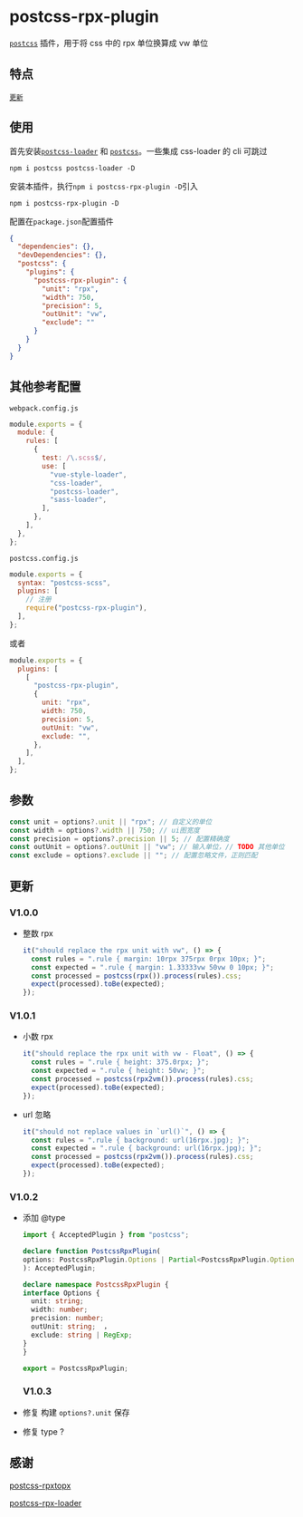 # postcss-rpx-plugin

[`postcss`](https://github.com/postcss/postcss) 插件，用于将 css 中的 rpx 单位换算成 vw 单位

## 特点

[`更新`](#更新)

## 使用

首先安装[`postcss-loader`](https://www.npmjs.com/package/postcss-loader) 和 [`postcss`](https://www.npmjs.com/package/postcss)。一些集成 css-loader 的 cli 可跳过

```
npm i postcss postcss-loader -D
```

安装本插件，执行`npm i postcss-rpx-plugin -D`引入

```
npm i postcss-rpx-plugin -D
```

配置在`package.json`配置插件

```json
{
  "dependencies": {},
  "devDependencies": {},
  "postcss": {
    "plugins": {
      "postcss-rpx-plugin": {
        "unit": "rpx",
        "width": 750,
        "precision": 5,
        "outUnit": "vw",
        "exclude": ""
      }
    }
  }
}
```

## 其他参考配置

`webpack.config.js`

```js
module.exports = {
  module: {
    rules: [
      {
        test: /\.scss$/,
        use: [
          "vue-style-loader",
          "css-loader",
          "postcss-loader",
          "sass-loader",
        ],
      },
    ],
  },
};
```

`postcss.config.js`

```js
module.exports = {
  syntax: "postcss-scss",
  plugins: [
    // 注册
    require("postcss-rpx-plugin"),
  ],
};
```

或者

```js
module.exports = {
  plugins: [
    [
      "postcss-rpx-plugin",
      {
        unit: "rpx",
        width: 750,
        precision: 5,
        outUnit: "vw",
        exclude: "",
      },
    ],
  ],
};
```

## 参数

```js
const unit = options?.unit || "rpx"; // 自定义的单位
const width = options?.width || 750; // ui图宽度
const precision = options?.precision || 5; // 配置精确度
const outUnit = options?.outUnit || "vw"; // 输入单位，// TODO 其他单位
const exclude = options?.exclude || ""; // 配置忽略文件，正则匹配
```

## 更新

### V1.0.0

- 整数 rpx
  ```js
  it("should replace the rpx unit with vw", () => {
    const rules = ".rule { margin: 10rpx 375rpx 0rpx 10px; }";
    const expected = ".rule { margin: 1.33333vw 50vw 0 10px; }";
    const processed = postcss(rpx()).process(rules).css;
    expect(processed).toBe(expected);
  });
  ```

### V1.0.1

- 小数 rpx
  ```js
  it("should replace the rpx unit with vw - Float", () => {
    const rules = ".rule { height: 375.0rpx; }";
    const expected = ".rule { height: 50vw; }";
    const processed = postcss(rpx2vm()).process(rules).css;
    expect(processed).toBe(expected);
  });
  ```
- url 忽略

  ```js
  it("should not replace values in `url()`", () => {
    const rules = ".rule { background: url(16rpx.jpg); }";
    const expected = ".rule { background: url(16rpx.jpg); }";
    const processed = postcss(rpx2vm()).process(rules).css;
    expect(processed).toBe(expected);
  });
  ```

### V1.0.2

- 添加 @type

  ```ts
  import { AcceptedPlugin } from "postcss";

  declare function PostcssRpxPlugin(
  options: PostcssRpxPlugin.Options | Partial<PostcssRpxPlugin.Options>
  ): AcceptedPlugin;

  declare namespace PostcssRpxPlugin {
  interface Options {
    unit: string;
    width: number;
    precision: number;
    outUnit: string;  ，
    exclude: string | RegExp;
  }
  }

  export = PostcssRpxPlugin;
  ```

  ### V1.0.3

- 修复 构建 `options?.unit` 保存
- 修复 type ?

## 感谢

[postcss-rpxtopx](https://github.com/yangmingshan/postcss-rpxtopx)

[postcss-rpx-loader](https://github.com/vlev1n/postcss-rpx-loader)
